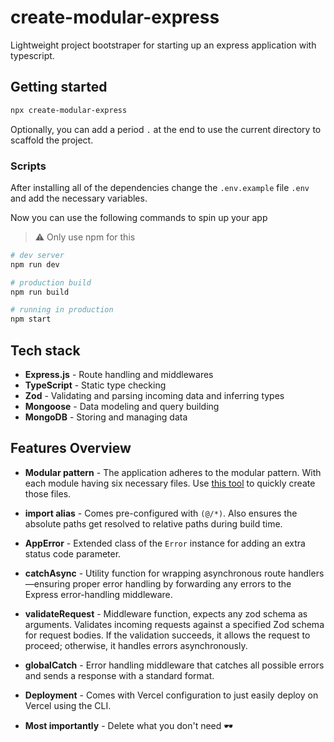 # create-modular-express
Lightweight project bootstraper for starting up an express application with typescript.

## Getting started

```bash
npx create-modular-express
```
Optionally, you can add a period `.` at the end to use the current directory to scaffold the project.

### Scripts
After installing all of the dependencies change the `.env.example` file `.env` and add the necessary variables.

Now you can use the following commands to spin up your app
> ⚠️ Only use npm for this

```bash
# dev server
npm run dev

# production build
npm run build

# running in production
npm start
```

## Tech stack
- **Express.js** - Route handling and middlewares
- **TypeScript** - Static type checking
- **Zod** - Validating and parsing incoming data and inferring types
- **Mongoose** - Data modeling and query building
- **MongoDB** - Storing and managing data

## Features Overview
- **Modular pattern** - The application adheres to the modular pattern. With each module having six necessary files. Use [this tool](https://www.npmjs.com/package/write-module) to quickly create those files.
  
- **import alias** - Comes pre-configured with `(@/*)`. Also ensures the absolute paths get resolved to relative paths during build time.
- **AppError** - Extended class of the `Error` instance for adding an extra status code parameter.
- **catchAsync** - Utility function for wrapping asynchronous route handlers—ensuring proper error handling by forwarding any errors to the Express error-handling middleware.
- **validateRequest** - Middleware function, expects any zod schema as arguments. Validates incoming requests against a specified Zod schema for request bodies. If the validation succeeds, it allows the request to proceed; otherwise, it handles errors asynchronously.
- **globalCatch** - Error handling middleware that catches all possible errors and sends a response with a standard format.
- **Deployment** - Comes with Vercel configuration to just easily deploy on Vercel using the CLI.
- **Most importantly** - Delete what you don't need 🕶️
